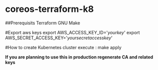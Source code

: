 # coreos-terraform-k8

##Prerequisits
Terraform 
GNU Make

#Export aws keys
export AWS_ACCESS_KEY_ID='*yourkey*'
export AWS_SECRET_ACCESS_KEY='*yoursecretaccesskey*'

#How to create Kubernetes cluster
execute : make apply

**If you are planning to use this in production regenerate CA and related keys**
